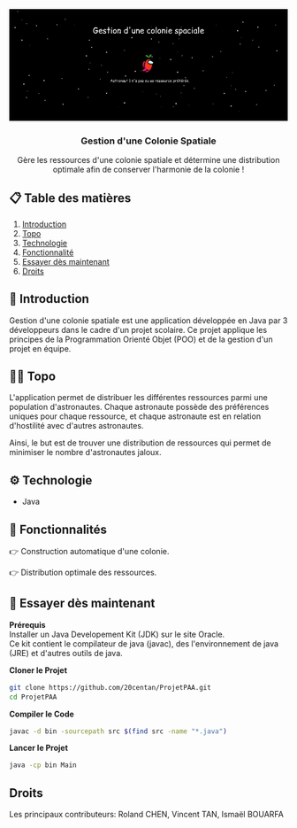 <div align="center">
  <img src="https://github.com/20centan/ProjetPAA/blob/main/Projet_PAA/public/banner.png" alt="Bannière du projet">
<h3>Gestion d'une Colonie Spatiale</h3>
<p max-width=30ch>Gère les ressources d'une colonie spatiale et détermine une distribution optimale afin de conserver l'harmonie de la colonie !</p>
</div>

## 📋 Table des matières
1. [Introduction](#introduction)
2. [Topo](#topo)
3. [Technologie](#technologie)
4. [Fonctionnalité](#fonctionnalité)
5. [Essayer dès maintenant](#essaie)
6. [Droits](#droits)
   
## <a name="introduction">🤖 Introduction<a/> 
Gestion d'une colonie spatiale est une application développée en Java par 3 développeurs dans le cadre d'un projet scolaire. Ce projet applique les principes de la Programmation Orienté Objet (POO) et de la gestion d'un projet en équipe.

## <a name="topo">🧑‍🚀 Topo<a/> 
L'application permet de distribuer les différentes ressources parmi une population d'astronautes. Chaque astronaute possède des préférences uniques pour chaque ressource, et chaque astronaute est en relation d'hostilité avec d'autres astronautes.

Ainsi, le but est de trouver une distribution de ressources qui permet de minimiser le nombre d'astronautes jaloux.

## <a name="technologie">⚙️ Technologie<a/> 
- Java

## <a name="fonctionnalité">🔋 Fonctionnalités<a/> 
👉 Construction automatique d'une colonie. <br>

👉 Distribution optimale des ressources. <br>

## <a name="essaie">🤸 Essayer dès maintenant<a/> 
**Prérequis**<br>
Installer un Java Developement Kit (JDK) sur le site Oracle. <br>
Ce kit contient le compilateur de java (javac), des l'environnement de java (JRE) et d'autres outils de java.

**Cloner le Projet**<br>
```bash
git clone https://github.com/20centan/ProjetPAA.git
cd ProjetPAA
```

**Compiler le Code**<br>
```bash
javac -d bin -sourcepath src $(find src -name "*.java")
```

**Lancer le Projet**<br>
```bash
java -cp bin Main
```

## Droits
Les principaux contributeurs: Roland CHEN, Vincent TAN, Ismaël BOUARFA
